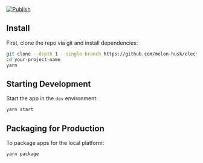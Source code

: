 [![Publish](https://github.com/melon-husk/youtube-dl-gui/actions/workflows/publish.yml/badge.svg?branch=master)](https://github.com/melon-husk/youtube-dl-gui/actions/workflows/publish.yml)
## Install

First, clone the repo via git and install dependencies:

```bash
git clone --depth 1 --single-branch https://github.com/melon-husk/electron-react-tailwind-jit-boilerplate your-project-name
cd your-project-name
yarn
```

## Starting Development

Start the app in the `dev` environment:

```bash
yarn start
```

## Packaging for Production

To package apps for the local platform:

```bash
yarn package
```
